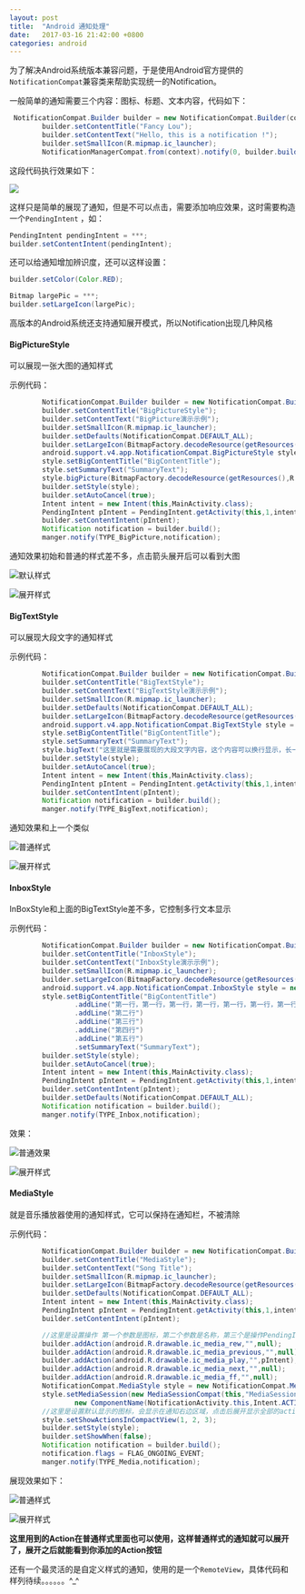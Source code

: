 ```yaml
---
layout: post
title:  "Android 通知处理"
date:   2017-03-16 21:42:00 +0800
categories: android
---
```




为了解决Android系统版本兼容问题，于是使用Android官方提供的`NotificationCompat`兼容类来帮助实现统一的Notification。

一般简单的通知需要三个内容：图标、标题、文本内容，代码如下：

```java
 NotificationCompat.Builder builder = new NotificationCompat.Builder(context);
        builder.setContentTitle("Fancy Lou");
        builder.setContentText("Hello, this is a notification !");
        builder.setSmallIcon(R.mipmap.ic_launcher);
        NotificationManagerCompat.from(context).notify(0, builder.build());
```

这段代码执行效果如下：

![](http://img.muliba.net/notification.jpg)



<!-- more -->



这样只是简单的展现了通知，但是不可以点击，需要添加响应效果，这时需要构造一个`PendingIntent` ，如：

```java
PendingIntent pendingIntent = ***;
builder.setContentIntent(pendingIntent);
```

还可以给通知增加辨识度，还可以这样设置：

```java
builder.setColor(Color.RED);

Bitmap largePic = ***;
builder.setLargeIcon(largePic);
```



高版本的Android系统还支持通知展开模式，所以Notification出现几种风格

#### BigPictureStyle

可以展现一张大图的通知样式

示例代码：

```java
        NotificationCompat.Builder builder = new NotificationCompat.Builder(this);
        builder.setContentTitle("BigPictureStyle");
        builder.setContentText("BigPicture演示示例");
        builder.setSmallIcon(R.mipmap.ic_launcher);
        builder.setDefaults(NotificationCompat.DEFAULT_ALL);
        builder.setLargeIcon(BitmapFactory.decodeResource(getResources(),R.mipmap.pic_zxgg));
        android.support.v4.app.NotificationCompat.BigPictureStyle style = new android.support.v4.app.NotificationCompat.BigPictureStyle();
        style.setBigContentTitle("BigContentTitle");
        style.setSummaryText("SummaryText");
        style.bigPicture(BitmapFactory.decodeResource(getResources(),R.drawable.pic_sample));
        builder.setStyle(style);
        builder.setAutoCancel(true);
        Intent intent = new Intent(this,MainActivity.class);
        PendingIntent pIntent = PendingIntent.getActivity(this,1,intent,0);
        builder.setContentIntent(pIntent);
        Notification notification = builder.build();
        manger.notify(TYPE_BigPicture,notification);
```

通知效果初始和普通的样式差不多，点击箭头展开后可以看到大图

![默认样式](http://img.muliba.net/bigPicture1.jpg)

![展开样式](http://img.muliba.net/bigPicture2.jpg)



#### BigTextStyle

可以展现大段文字的通知样式

示例代码：

```java
        NotificationCompat.Builder builder = new NotificationCompat.Builder(this);
        builder.setContentTitle("BigTextStyle");
        builder.setContentText("BigTextStyle演示示例");
        builder.setSmallIcon(R.mipmap.ic_launcher);
        builder.setDefaults(NotificationCompat.DEFAULT_ALL);
        builder.setLargeIcon(BitmapFactory.decodeResource(getResources(),R.mipmap.pic_zxgg));
        android.support.v4.app.NotificationCompat.BigTextStyle style = new android.support.v4.app.NotificationCompat.BigTextStyle();
        style.setBigContentTitle("BigContentTitle");
        style.setSummaryText("SummaryText");
        style.bigText("这里就是需要展现的大段文字内容，这个内容可以换行显示，长一点长一点长一点长一点长一点长一点长一点长一点长一点长一点长一点长一点长一点长一点长一点长一点长一点长一点长一点长一点长一点长一点长一点长一点长一点长一点");
        builder.setStyle(style);
        builder.setAutoCancel(true);
        Intent intent = new Intent(this,MainActivity.class);
        PendingIntent pIntent = PendingIntent.getActivity(this,1,intent,0);
        builder.setContentIntent(pIntent);
        Notification notification = builder.build();
        manger.notify(TYPE_BigText,notification);
```

通知效果和上一个类似

![普通样式](http://img.muliba.net/IMG_20170316_202900.png)

![展开样式](http://img.muliba.net/IMG_20170316_202930.png)



#### InboxStyle

InBoxStyle和上面的BigTextStyle差不多，它控制多行文本显示

示例代码：

```java
        NotificationCompat.Builder builder = new NotificationCompat.Builder(this);
        builder.setContentTitle("InboxStyle");
        builder.setContentText("InboxStyle演示示例");
        builder.setSmallIcon(R.mipmap.ic_launcher);
        builder.setLargeIcon(BitmapFactory.decodeResource(getResources(),R.mipmap.pic_zxgg));
        android.support.v4.app.NotificationCompat.InboxStyle style = new android.support.v4.app.NotificationCompat.InboxStyle();
        style.setBigContentTitle("BigContentTitle")
                .addLine("第一行，第一行，第一行，第一行，第一行，第一行，第一行")
                .addLine("第二行")
                .addLine("第三行")
                .addLine("第四行")
                .addLine("第五行")
                .setSummaryText("SummaryText");
        builder.setStyle(style);
        builder.setAutoCancel(true);
        Intent intent = new Intent(this,MainActivity.class);
        PendingIntent pIntent = PendingIntent.getActivity(this,1,intent,0);
        builder.setContentIntent(pIntent);
        builder.setDefaults(NotificationCompat.DEFAULT_ALL);
        Notification notification = builder.build();
        manger.notify(TYPE_Inbox,notification);
```

效果：

![普通效果](http://img.muliba.net/inBox1.jpg)

![展开样式](http://img.muliba.net/inBox2.jpg)



#### MediaStyle

就是音乐播放器使用的通知样式，它可以保持在通知栏，不被清除

示例代码：

```java
        NotificationCompat.Builder builder = new NotificationCompat.Builder(this);
        builder.setContentTitle("MediaStyle");
        builder.setContentText("Song Title");
        builder.setSmallIcon(R.mipmap.ic_launcher);
        builder.setLargeIcon(BitmapFactory.decodeResource(getResources(),R.mipmap.pic_zxgg));
        builder.setDefaults(NotificationCompat.DEFAULT_ALL);
        Intent intent = new Intent(this,MainActivity.class);
        PendingIntent pIntent = PendingIntent.getActivity(this,1,intent,0);
        builder.setContentIntent(pIntent);

        //这里是设置操作 第一个参数是图标，第二个参数是名称，第三个是操作PendingIntent
        builder.addAction(android.R.drawable.ic_media_rew,"",null);
        builder.addAction(android.R.drawable.ic_media_previous,"",null);
        builder.addAction(android.R.drawable.ic_media_play,"",pIntent);
        builder.addAction(android.R.drawable.ic_media_next,"",null);
        builder.addAction(android.R.drawable.ic_media_ff,"",null);
        NotificationCompat.MediaStyle style = new NotificationCompat.MediaStyle();
        style.setMediaSession(new MediaSessionCompat(this,"MediaSession",
                new ComponentName(NotificationActivity.this,Intent.ACTION_MEDIA_BUTTON),null).getSessionToken());
        //这里是设置默认显示的图标，会显示在通知右边区域，点击后展开显示全部的action，参数是上面的action的下标 最多三个
        style.setShowActionsInCompactView(1, 2, 3);
        builder.setStyle(style);
        builder.setShowWhen(false);
        Notification notification = builder.build();
		notification.flags = FLAG_ONGOING_EVENT;
        manger.notify(TYPE_Media,notification);
```



展现效果如下：

![普通样式](http://img.muliba.net/media1.jpg)

![展开样式](http://img.muliba.net/media2.jpg)

**这里用到的Action在普通样式里面也可以使用，这样普通样式的通知就可以展开了，展开之后就能看到你添加的Action按钮**



还有一个最灵活的是自定义样式的通知，使用的是一个`RemoteView`，具体代码和样列待续。。。。。。^_^
